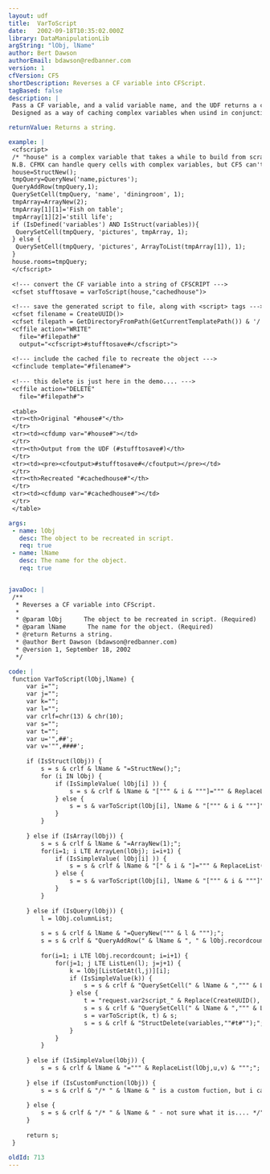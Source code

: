 ```yaml
---
layout: udf
title:  VarToScript
date:   2002-09-18T10:35:02.000Z
library: DataManipulationLib
argString: "lObj, lName"
author: Bert Dawson
authorEmail: bdawson@redbanner.com
version: 1
cfVersion: CF5
shortDescription: Reverses a CF variable into CFScript.
tagBased: false
description: |
 Pass a CF variable, and a valid variable name, and the UDF returns a chunk of CFscript that will, when run, recreate the original var as a variable with the name passed as the second argument.
 Designed as a way of caching complex variables when usind in conjunction with CFfile (or similar).

returnValue: Returns a string.

example: |
 <cfscript>
 /* "house" is a complex variable that takes a while to build from scratch, but for this demo i'll hard code it.
 N.B. CFMX can handle query cells with complex variables, but CF5 can't, hence the check on the variables scope... */
 house=StructNew();
 tmpQuery=QueryNew('name,pictures');
 QueryAddRow(tmpQuery,1);
 QuerySetCell(tmpQuery, 'name', 'diningroom', 1);
 tmpArray=ArrayNew(2);
 tmpArray[1][1]='Fish on table';
 tmpArray[1][2]='still life';
 if (IsDefined('variables') AND IsStruct(variables)){
  QuerySetCell(tmpQuery, 'pictures', tmpArray, 1);
 } else {
  QuerySetCell(tmpQuery, 'pictures', ArrayToList(tmpArray[1]), 1);
 }
 house.rooms=tmpQuery;
 </cfscript>
 
 <!--- convert the CF variable into a string of CFSCRIPT --->
 <cfset stufftosave = varToScript(house,"cachedhouse")>
 
 <!--- save the generated script to file, along with <script> tags --->
 <cfset filename = CreateUUID()>
 <cfset filepath = GetDirectoryFromPath(GetCurrentTemplatePath()) & '/' & filename>
 <cffile action="WRITE"
   file="#filepath#"
   output="<cfscript>#stufftosave#</cfscript>">
 
 <!--- include the cached file to recreate the object --->
 <cfinclude template="#filename#">
 
 <!--- this delete is just here in the demo.... --->
 <cffile action="DELETE"
   file="#filepath#"> 
 
 <table>
 <tr><th>Original "#house#"</th>
 </tr>
 <tr><td><cfdump var="#house#"></td>
 </tr>
 <tr><th>Output from the UDF (#stufftosave#)</th>
 </tr>
 <tr><td><pre><cfoutput>#stufftosave#</cfoutput></pre></td>
 </tr>
 <tr><th>Recreated "#cachedhouse#"</th>
 </tr>
 <tr><td><cfdump var="#cachedhouse#"></td>
 </tr>
 </table>

args:
 - name: lObj
   desc: The object to be recreated in script.
   req: true
 - name: lName
   desc: The name for the object.
   req: true


javaDoc: |
 /**
  * Reverses a CF variable into CFScript.
  * 
  * @param lObj      The object to be recreated in script. (Required)
  * @param lName      The name for the object. (Required)
  * @return Returns a string. 
  * @author Bert Dawson (bdawson@redbanner.com) 
  * @version 1, September 18, 2002 
  */

code: |
 function VarToScript(lObj,lName) {
     var i="";
     var j="";
     var k="";
     var l="";
     var crlf=chr(13) & chr(10);
     var s="";
     var t="";
     var u='",##';
     var v='"",####';
 
     if (IsStruct(lObj)) {
         s = s & crlf & lName & "=StructNew();";
         for (i IN lObj) {
             if (IsSimpleValue( lObj[i] )) {
                 s = s & crlf & lName & "[""" & i & """]=""" & ReplaceList(lObj[i],u,v) & """;";
             } else {
                 s = s & varToScript(lObj[i], lName & "[""" & i & """]");
             }
         }
 
     } else if (IsArray(lObj)) {
         s = s & crlf & lName & "=ArrayNew(1);";
         for(i=1; i LTE ArrayLen(lObj); i=i+1) {
             if (IsSimpleValue( lObj[i] )) {
                 s = s & crlf & lName & "[" & i & "]=""" & ReplaceList(lObj[i],u,v) & """;";
             } else {
                 s = s & varToScript(lObj[i], lName & "[""" & i & """]");
             }
         }
 
     } else if (IsQuery(lObj)) {
         l = lObj.columnList;
 
         s = s & crlf & lName & "=QueryNew(""" & l & """);";
         s = s & crlf & "QueryAddRow(" & lName & ", " & lObj.recordcount & ");";
 
         for(i=1; i LTE lObj.recordcount; i=i+1) {
             for(j=1; j LTE ListLen(l); j=j+1) {
                 k = lObj[ListGetAt(l,j)][i];
                 if (IsSimpleValue(k)) {
                     s = s & crlf & "QuerySetCell(" & lName & ",""" & ListGetAt(l,j) & """, """ & ReplaceList(k,u,v) & """," & i & ");";
                 } else {
                     t = "request.var2script_" & Replace(CreateUUID(),'-','_','all');
                     s = s & crlf & "QuerySetCell(" & lName & ",""" & ListGetAt(l,j) & """, " & t & "," & i & ");";
                     s = varToScript(k, t) & s;
                     s = s & crlf & "StructDelete(variables,""#t#"");";
                 }
             }
         }
 
     } else if (IsSimpleValue(lObj)) {
         s = s & crlf & lName & "=""" & ReplaceList(lObj,u,v) & """;";
 
     } else if (IsCustomFunction(lObj)) {
         s = s & crlf & "/* " & lName & " is a custom fuction, but i can't cfscript it */";
 
     } else {
         s = s & crlf & "/* " & lName & " - not sure what it is.... */";
     }
 
     return s;
 }

oldId: 713
---
```


